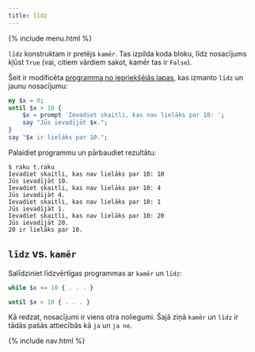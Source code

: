 ```yaml
---
title: līdz
---
```


{% include menu.html %}

`līdz` konstruktam ir pretējs `kamēr`. Tas izpilda koda bloku, līdz nosacījums kļūst `True` (vai, citiem vārdiem sakot, kamēr tas ir `False`).

Šeit ir modificēta [programma no iepriekšējās lapas](../while), kas izmanto `līdz` un jaunu nosacījumu:

```raku
my $x = 0;
until $x > 10 {
    $x = prompt 'Ievadiet skaitli, kas nav lielāks par 10: ';
    say "Jūs ievadījāt $x.";
}
say "$x ir lielāks par 10.";
```

Palaidiet programmu un pārbaudiet rezultātu:

```console
$ raku t.raku 
Ievadiet skaitli, kas nav lielāks par 10: 10
Jūs ievadījāt 10.
Ievadiet skaitli, kas nav lielāks par 10: 4
Jūs ievadījāt 4.
Ievadiet skaitli, kas nav lielāks par 10: 1
Jūs ievadījāt 1.
Ievadiet skaitli, kas nav lielāks par 10: 20
Jūs ievadījāt 20.
20 ir lielāks par 10.
```

## `līdz` vs. `kamēr`

Salīdziniet līdzvērtīgas programmas ar `kamēr` un `līdz`:

```raku
while $x <= 10 { . . . }

until $x > 10 { . . . }
```

Kā redzat, nosacījumi ir viens otra noliegumi. Šajā ziņā `kamēr` un `līdz` ir tādās pašās attiecībās kā `ja` un `ja ne`.

{% include nav.html %}